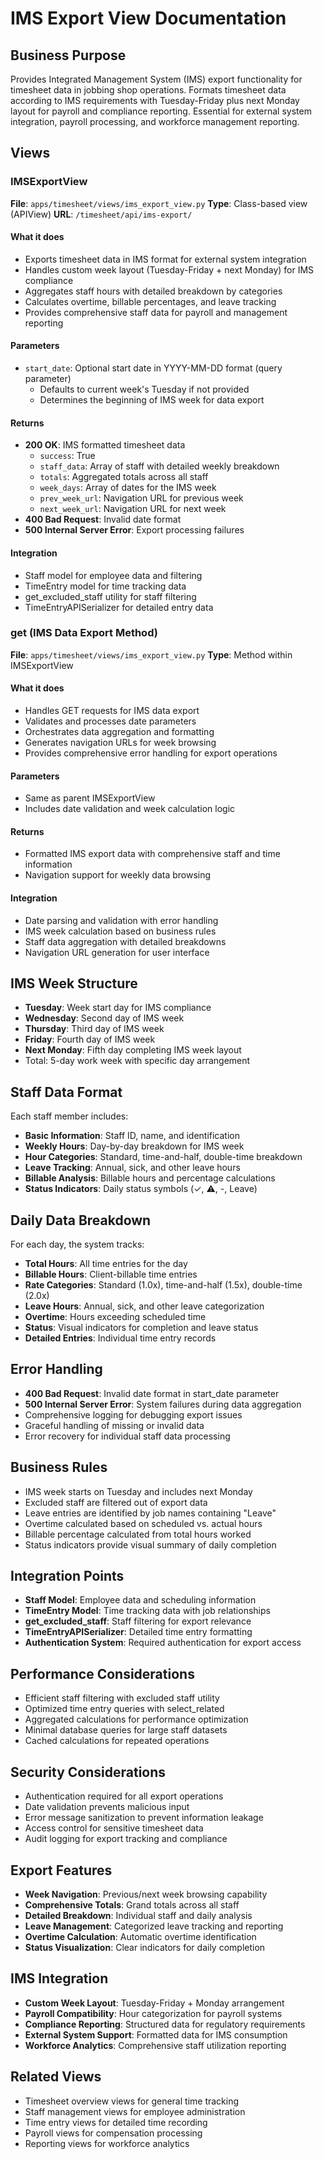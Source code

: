 # IMS Export View Documentation

## Business Purpose
Provides Integrated Management System (IMS) export functionality for timesheet data in jobbing shop operations. Formats timesheet data according to IMS requirements with Tuesday-Friday plus next Monday layout for payroll and compliance reporting. Essential for external system integration, payroll processing, and workforce management reporting.

## Views

### IMSExportView
**File**: `apps/timesheet/views/ims_export_view.py`
**Type**: Class-based view (APIView)
**URL**: `/timesheet/api/ims-export/`

#### What it does
- Exports timesheet data in IMS format for external system integration
- Handles custom week layout (Tuesday-Friday + next Monday) for IMS compliance
- Aggregates staff hours with detailed breakdown by categories
- Calculates overtime, billable percentages, and leave tracking
- Provides comprehensive staff data for payroll and management reporting

#### Parameters
- `start_date`: Optional start date in YYYY-MM-DD format (query parameter)
  - Defaults to current week's Tuesday if not provided
  - Determines the beginning of IMS week for data export

#### Returns
- **200 OK**: IMS formatted timesheet data
  - `success`: True
  - `staff_data`: Array of staff with detailed weekly breakdown
  - `totals`: Aggregated totals across all staff
  - `week_days`: Array of dates for the IMS week
  - `prev_week_url`: Navigation URL for previous week
  - `next_week_url`: Navigation URL for next week
- **400 Bad Request**: Invalid date format
- **500 Internal Server Error**: Export processing failures

#### Integration
- Staff model for employee data and filtering
- TimeEntry model for time tracking data
- get_excluded_staff utility for staff filtering
- TimeEntryAPISerializer for detailed entry data

### get (IMS Data Export Method)
**File**: `apps/timesheet/views/ims_export_view.py`
**Type**: Method within IMSExportView

#### What it does
- Handles GET requests for IMS data export
- Validates and processes date parameters
- Orchestrates data aggregation and formatting
- Generates navigation URLs for week browsing
- Provides comprehensive error handling for export operations

#### Parameters
- Same as parent IMSExportView
- Includes date validation and week calculation logic

#### Returns
- Formatted IMS export data with comprehensive staff and time information
- Navigation support for weekly data browsing

#### Integration
- Date parsing and validation with error handling
- IMS week calculation based on business rules
- Staff data aggregation with detailed breakdowns
- Navigation URL generation for user interface

## IMS Week Structure
- **Tuesday**: Week start day for IMS compliance
- **Wednesday**: Second day of IMS week
- **Thursday**: Third day of IMS week
- **Friday**: Fourth day of IMS week
- **Next Monday**: Fifth day completing IMS week layout
- Total: 5-day work week with specific day arrangement

## Staff Data Format
Each staff member includes:
- **Basic Information**: Staff ID, name, and identification
- **Weekly Hours**: Day-by-day breakdown for IMS week
- **Hour Categories**: Standard, time-and-half, double-time breakdown
- **Leave Tracking**: Annual, sick, and other leave hours
- **Billable Analysis**: Billable hours and percentage calculations
- **Status Indicators**: Daily status symbols (✓, ⚠, -, Leave)

## Daily Data Breakdown
For each day, the system tracks:
- **Total Hours**: All time entries for the day
- **Billable Hours**: Client-billable time entries
- **Rate Categories**: Standard (1.0x), time-and-half (1.5x), double-time (2.0x)
- **Leave Hours**: Annual, sick, and other leave categorization
- **Overtime**: Hours exceeding scheduled time
- **Status**: Visual indicators for completion and leave status
- **Detailed Entries**: Individual time entry records

## Error Handling
- **400 Bad Request**: Invalid date format in start_date parameter
- **500 Internal Server Error**: System failures during data aggregation
- Comprehensive logging for debugging export issues
- Graceful handling of missing or invalid data
- Error recovery for individual staff data processing

## Business Rules
- IMS week starts on Tuesday and includes next Monday
- Excluded staff are filtered out of export data
- Leave entries are identified by job names containing "Leave"
- Overtime calculated based on scheduled vs. actual hours
- Billable percentage calculated from total hours worked
- Status indicators provide visual summary of daily completion

## Integration Points
- **Staff Model**: Employee data and scheduling information
- **TimeEntry Model**: Time tracking data with job relationships
- **get_excluded_staff**: Staff filtering for export relevance
- **TimeEntryAPISerializer**: Detailed time entry formatting
- **Authentication System**: Required authentication for export access

## Performance Considerations
- Efficient staff filtering with excluded staff utility
- Optimized time entry queries with select_related
- Aggregated calculations for performance optimization
- Minimal database queries for large staff datasets
- Cached calculations for repeated operations

## Security Considerations
- Authentication required for all export operations
- Date validation prevents malicious input
- Error message sanitization to prevent information leakage
- Access control for sensitive timesheet data
- Audit logging for export tracking and compliance

## Export Features
- **Week Navigation**: Previous/next week browsing capability
- **Comprehensive Totals**: Grand totals across all staff
- **Detailed Breakdown**: Individual staff and daily analysis
- **Leave Management**: Categorized leave tracking and reporting
- **Overtime Calculation**: Automatic overtime identification
- **Status Visualization**: Clear indicators for daily completion

## IMS Integration
- **Custom Week Layout**: Tuesday-Friday + Monday arrangement
- **Payroll Compatibility**: Hour categorization for payroll systems
- **Compliance Reporting**: Structured data for regulatory requirements
- **External System Support**: Formatted data for IMS consumption
- **Workforce Analytics**: Comprehensive staff utilization reporting

## Related Views
- Timesheet overview views for general time tracking
- Staff management views for employee administration
- Time entry views for detailed time recording
- Payroll views for compensation processing
- Reporting views for workforce analytics
